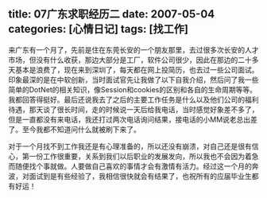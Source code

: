 title:  07广东求职经历二
date:  2007-05-04
categories: [心情日记]
tags: [找工作]
---

来广东有一个月了，先前是住在东莞长安的一个朋友那里，去过很多次长安的人才市场，但没有什么收获，那边大部分是工厂，软件公司很少，因此在那边的二十多天基本是浪费了，现在来到深圳了，每天都在网上投简历，也去过一些公司面试。印象最深的是在中软创新，当时面试官先让我做了以下自我介绍，然后问了我一些简单的DotNet的相关知识，像Session和cookies的区别和各自的生命周期等等。我都回答得挺好。最后还说我去了之后的主要工作任务是什么以及他们公司的福利待遇，那天谈了很长时间，走的时候说一天后给我电话，当时感觉好象差不多了，但是一直都没有来电话，我还打过两次电话询问结果，接电话的小MM说老总出差了。至今我都不知道问什么就被刷下来了。
<!--more-->

对于一个月找不到工作我还是有心理准备的，所以还没有崩溃，对自己还是很有信心，第一份工作很重要，关系到我们以后职业的发展发向，所以我也不会因为着急而随便找个事就做。人要做自己喜欢的事情才会有激情有活力。经过这一个月的奔波，对面试到是有些经验了，我相信很快就会有结果了，也祝所有的应届毕业生都有好运！


